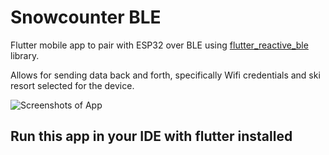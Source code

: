 # Snowcounter BLE

Flutter mobile app to pair with ESP32 over BLE using [flutter_reactive_ble](https://pub.dev/packages/flutter_reactive_ble) library.

Allows for sending data back and forth, specifically Wifi credentials and ski resort selected for the device.

![Screenshots of App](https://i.imgur.com/e5poL1E.png)

## Run this app in your IDE with flutter installed


